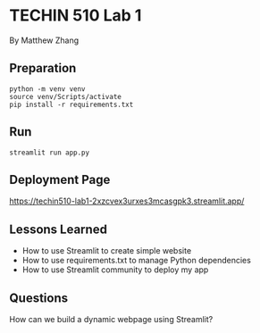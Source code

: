 # TECHIN 510 Lab 1

By Matthew Zhang

## Preparation

```
python -m venv venv   
source venv/Scripts/activate  
pip install -r requirements.txt 
```

## Run

```
streamlit run app.py
```

## Deployment Page

https://techin510-lab1-2xzcvex3urxes3mcasgpk3.streamlit.app/

## Lessons Learned

- How to use Streamlit to create simple website
- How to use requirements.txt to manage Python dependencies
- How to use Streamlit community to deploy my app

## Questions

How can we build a dynamic webpage using Streamlit?
